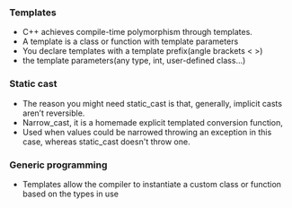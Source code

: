 ### Templates
- C++ achieves compile-time polymorphism through templates.
- A template is a class or function with template parameters
- You declare templates with a template prefix(angle brackets < >)
- the template parameters(any type, int, user-defined class...)

### Static cast
- The reason you might need static_cast is that, generally, implicit casts aren’t reversible.
- Narrow_cast, it is a homemade explicit templated conversion function,
- Used when values could be narrowed throwing an exception in this case, whereas static_cast doesn't throw one.

### Generic programming
- Templates allow the compiler to instantiate a custom class or function based
on the types in use
